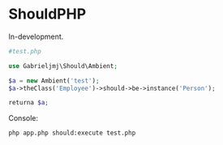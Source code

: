 ShouldPHP
=========

In-development.

```php
#test.php

use Gabrieljmj\Should\Ambient;

$a = new Ambient('test');
$a->theClass('Employee')->should->be->instance('Person');

returna $a;
```
Console:
```
php app.php should:execute test.php
```